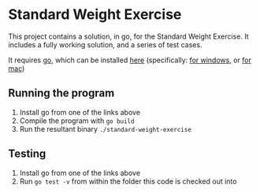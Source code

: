 # Standard Weight Exercise

This project contains a solution, in go, for the Standard Weight Exercise. It includes a fully working solution, and a series of test cases.

It requires [go](https://golang.org/), which can be installed [here](https://golang.org/dl/) (specifically: [for windows](https://golang.org/dl/go1.15.6.windows-amd64.msi), or [for mac](https://golang.org/dl/go1.15.6.darwin-amd64.pkg))

## Running the program

1. Install go from one of the links above
2. Compile the program with `go build`
3. Run the resultant binary `./standard-weight-exercise`

## Testing

1. Install go from one of the links above
2. Run `go test -v` from within the folder this code is checked out into
